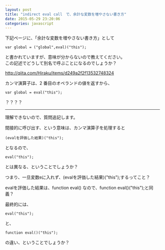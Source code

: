 ```yaml
---
layout: post
title: "indirect eval call　で、余計な変数を増やさない書き方"
date: 2015-05-29 23:20:06
categories: javascript
---
```

<p>下記ページに、「余計な変数を増やさない書き方」として</p>

<pre><code>var global = ("global",eval)("this");
</code></pre>

<p>と書かれていますが、意味が分からないので教えてください。<br>
この記述でどうして別名で呼ぶことになるのでしょうか？</p>

<p><a href="http://qiita.com/Hiraku/items/d249a2f2f13532748324" rel="nofollow">http://qiita.com/Hiraku/items/d249a2f2f13532748324</a></p>

<p>カンマ演算子は、2 番目のオペランドの値を返すから、</p>

<pre><code>var global = eval("this");
</code></pre>

<p>？？？？</p>

<hr>

<p>理解できないので、質問追記します。</p>

<p>間接的に呼び出す、という意味は、カンマ演算子を処理すると</p>

<pre><code>(evalを評価した結果)("this");
</code></pre>

<p>となるので、</p>

<pre><code>eval("this");
</code></pre>

<p>とは異なる、ということでしょうか？</p>

<p>つまり、一旦変数eに入れず、(evalを評価した結果)("this");するってこと？</p>

<p>evalを評価した結果は、function eval() なので、function eval()("this");と同義？</p>

<p>最終的には、</p>

<pre><code>eval("this");
</code></pre>

<p>と、</p>

<pre><code>function eval()("this");
</code></pre>

<p>の違い、ということでしょうか？</p>
